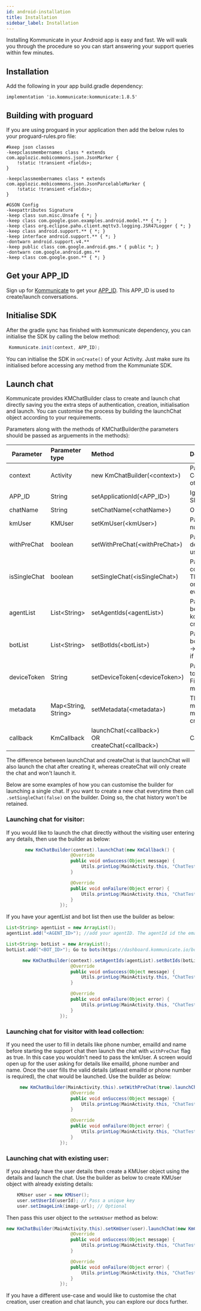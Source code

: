 ```yaml
---
id: android-installation
title: Installation
sidebar_label: Installation
---
```



Installing Kommunicate in your Android app is easy and fast. We will walk you through the procedure so you can start answering your support queries within few minutes.<br />

## Installation 

Add the following in your app build.gradle dependency:

```
implementation 'io.kommunicate:kommunicate:1.8.5'
```

## Building with proguard
If you are using proguard in your application then add the below rules to your proguard-rules.pro file:

```
#keep json classes                
-keepclassmembernames class * extends com.applozic.mobicommons.json.JsonMarker {
    !static !transient <fields>;
}

-keepclassmembernames class * extends com.applozic.mobicommons.json.JsonParcelableMarker {
    !static !transient <fields>;
}

#GSON Config          
-keepattributes Signature          
-keep class sun.misc.Unsafe { *; }           
-keep class com.google.gson.examples.android.model.** { *; }            
-keep class org.eclipse.paho.client.mqttv3.logging.JSR47Logger { *; } 
-keep class android.support.** { *; }
-keep interface android.support.** { *; }
-dontwarn android.support.v4.**
-keep public class com.google.android.gms.* { public *; }
-dontwarn com.google.android.gms.**
-keep class com.google.gson.** { *; }
```

## Get your APP_ID
Sign up for [Kommunicate](https://dashboard.kommunicate.io) to get your [APP_ID](https://dashboard.kommunicate.io/settings/install). This APP_ID is used to create/launch conversations.

## Initialise SDK
After the gradle sync has finished with kommunicate dependency, you can initialise the SDK by calling the below method:
```java
 Kommunicate.init(context, APP_ID);
```
You can initialise the SDK in `onCreate()` of your Activity. Just make sure its initialised before accessing any method from the Kommuniate SDK.

## Launch chat

Kommunicate provides KMChatBuilder class to create and launch chat directly saving you the extra steps of authentication, creation, initialisation and launch. You can customise the process by building the launchChat object according to your requirements.

Parameters along with the methods of KMChatBuilder(the parameters should be passed as arguements in the methods):

| Parameter        | Parameter type           |Method| Description  |
| ------------- |:------------- |:------------- |:-----|
| context      | Activity | new KmChatBuilder(&lt;context&gt;)| Passed in the constructor. Only Activity Context is accepted. Exception is thrown otherwise  |
| APP_ID | String | setApplicationId(<APP_ID>)|Ignore if you have already initialised the SDK with [APP_ID](https://dashboard.kommunicate.io/settings/install) |
| chatName      | String      | setChatName(&lt;chatName&gt;) | Optional, you can pass a chat name or null |
| kmUser | KMUser     |  setKmUser(&lt;kmUser&gt;) | Pass the details if you have the user details, null otherwise. |
| withPreChat | boolean      | setWithPreChat(&lt;withPreChat&gt;) | Pass true if you would like the user to fill the details before starting the chat. IF you have user details then you can pass false. |
| isSingleChat | boolean      | setSingleChat(&lt;isSingleChat&gt;) |  Pass false if you would like to create new conversation every time user starts a chat. This is true by default which means only one conversation will open for the user every time the user starts a chat. |
| agentList | List&lt;String&gt; | setAgentIds(&lt;agentList&gt;)|   Pass the list of agents. The agent id would be the email id you used to register on kommunicate. Leave null if you want to create conversation with default agent.|
| botList | List&lt;String&gt; |  setBotIds(&lt;botList&gt;) | Pass the list of bots.Go to bots(https://dashboard.kommunicate.io/bot) -> Integrated bots -> Copy botID. Leave null if you haven't integrated any bots |
| deviceToken | String | setDeviceToken(&lt;deviceToken&gt;) | Pass the deviceToken(Push notification token) obtained from FirebaseInstanceIdListener. Refer [here](https://docs.kommunicate.io/docs/android-pushnotification) for more details.|
| metadata | Map&lt;String, String&gt; |  setMetadata(&lt;metadata&gt;) | This metadata if set will be sent with all the messages sent from that device. Also this metadata will be set to the conversations created from that device. |
| callback | KmCallback      |  launchChat(&lt;callback&gt;)<br />OR<br />createChat(&lt;callback&gt;) | Callback to notify Success or Failure |

The difference between launchChat and createChat is that launchChat will also launch the chat after creating it, whereas createChat will only create the chat and won't launch it.

Below are some examples of how you can customise the builder for launching a single chat. If you want to create a new chat everytime then call `.setSingleChat(false)` on the builder. Doing so, the chat history won't be retained.

### Launching chat for visitor:
If you would like to launch the chat directly without the visiting user entering any details, then use the builder as below:

```java
       new KmChatBuilder(context).launchChat(new KmCallback() {
                        @Override
                        public void onSuccess(Object message) {
                            Utils.printLog(MainActivity.this, "ChatTest", "Success : " + message);
                        }

                        @Override
                        public void onFailure(Object error) {
                            Utils.printLog(MainActivity.this, "ChatTest", "Failure : " + error);
                        }
                    });
```

If you have your agentList and bot list then use the builder as below:

```java
List<String> agentList = new ArrayList();
agentList.add("<AGENT_ID>"); //add your agentID. The agentId id the email id you have used to signup on kommunicate dashboard

List<String> botList = new ArrayList();
botList.add("<BOT_ID>"); Go to bots(https://dashboard.kommunicate.io/bot) -> Integrated bots -> Copy botID 

      new KmChatBuilder(context).setAgentIds(agentList).setBotIds(botList).launchChat(new KmCallback() {
                        @Override
                        public void onSuccess(Object message) {
                            Utils.printLog(MainActivity.this, "ChatTest", "Success : " + message);
                        }

                        @Override
                        public void onFailure(Object error) {
                            Utils.printLog(MainActivity.this, "ChatTest", "Failure : " + error);
                        }
                    });
```


### Launching chat for visitor with lead collection:
If you need the user to fill in details like phone number, emailId and name before starting the support chat then launch the chat with `withPreChat` flag as true. In this case you wouldn't need to pass the kmUser. A screen would open up for the user asking for details like emailId, phone number and name. Once the user fills the valid details (atleast emailId or phone number is required), the chat would be launched. Use the builder as below:

```java
     new KmChatBuilder(MainActivity.this).setWithPreChat(true).launchChat(new KmCallback() {
                        @Override
                        public void onSuccess(Object message) {
                            Utils.printLog(MainActivity.this, "ChatTest", "Success : " + message);
                        }

                        @Override
                        public void onFailure(Object error) {
                            Utils.printLog(MainActivity.this, "ChatTest", "Failure : " + error);
                        }
                    });
```

### Launching chat with existing user:
If you already have the user details then create a KMUser object using the details and launch the chat. Use the builder as below to create KMUser object with already existing details:

```java
    KMUser user = new KMUser();
    user.setUserId(userId); // Pass a unique key
    user.setImageLink(image-url); // Optional
```

Then pass this user object to the `setKmUser` method as below:

```java
new KmChatBuilder(MainActivity.this).setKmUser(user).launchChat(new KmCallback() {
                        @Override
                        public void onSuccess(Object message) {
                            Utils.printLog(MainActivity.this, "ChatTest", "Success : " + message);
                        }

                        @Override
                        public void onFailure(Object error) {
                            Utils.printLog(MainActivity.this, "ChatTest", "Failure : " + error);
                        }
                    });
```
If you have a different use-case and would like to customise the chat creation, user creation and chat launch, you can explore our docs further.


